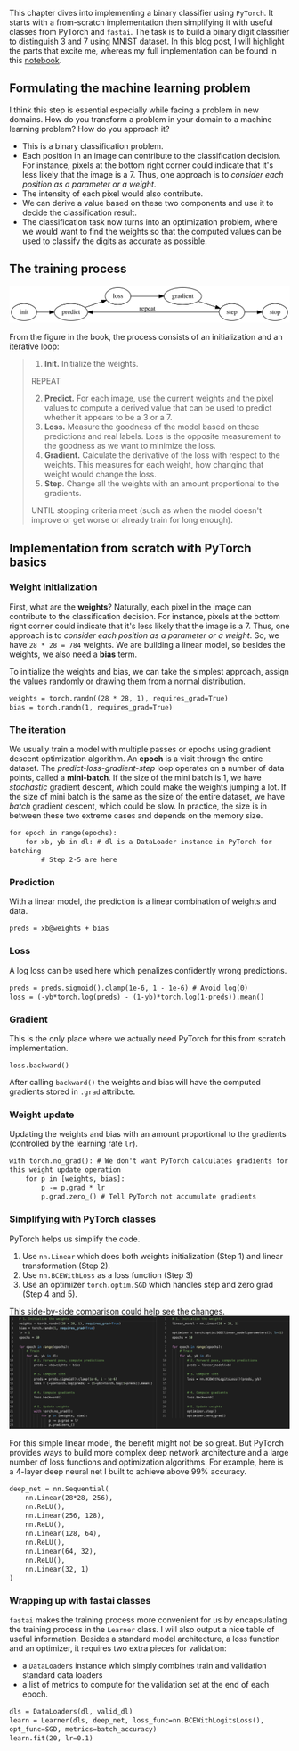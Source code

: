 This chapter dives into implementing a binary classifier using `PyTorch`. It starts with a from-scratch implementation then simplifying it with useful classes from PyTorch and `fastai`. The task is to build a binary digit classifier to distinguish 3 and 7 using MNIST dataset. In this blog post, I will highlight the parts that excite me, whereas my full implementation can be found in this [notebook](). 

## Formulating the machine learning problem
I think this step is essential especially while facing a problem in new domains. How do you transform a problem in your domain to a machine learning problem? How do you approach it?

- This is a binary classification problem.
- Each position in an image can contribute to the classification decision. For instance, pixels at the bottom right corner could indicate that it's less likely that the image is a 7. Thus, one approach is to *consider each position as a parameter or a weight*.
- The intensity of each pixel would also contribute.
- We can derive a value based on these two components and use it to decide the classification result. 
- The classification task now turns into an optimization problem, where we would want to find the weights so that the computed values can be used to classify the digits as accurate as possible.

## The training process
![machine-learning-training](04_training_process.svg)

From the figure in the book, the process consists of an initialization and an iterative loop:
> 1. **Init.** Initialize the weights.
>
>REPEAT
>
>2. **Predict.** For each image, use the current weights and the pixel values to compute a derived value that can be used to predict whether it appears to be a 3 or a 7.
>3. **Loss.** Measure the goodness of the model based on these predictions and real labels. Loss is the opposite measurement to the goodness as we want to minimize the loss.
>4. **Gradient.** Calculate the derivative of the loss with respect to the weights. This measures for each weight, how changing that weight would change the loss.
>5. **Step**. Change all the weights with an amount proportional to the gradients.
>
>UNTIL stopping criteria meet (such as when the model doesn't improve or get worse or already train for long enough).

## Implementation from scratch with PyTorch basics
### Weight initialization
First, what are the **weights**? Naturally, each pixel in the image can contribute to the classification decision. For instance, pixels at the bottom right corner could indicate that it's less likely that the image is a 7. Thus, one approach is to *consider each position as a parameter or a weight*. So, we have `28 * 28 = 784` weights. We are building a linear model, so besides the weights, we also need a **bias** term.

To initialize the weights and bias, we can take the simplest approach, assign the values randomly or drawing them from a normal distribution.

```
weights = torch.randn((28 * 28, 1), requires_grad=True)
bias = torch.randn(1, requires_grad=True)
```

### The iteration
We usually train a model with multiple passes or epochs using gradient descent optimization algorithm. An **epoch** is a visit through the entire dataset. The *predict-loss-gradient-step* loop operates on a number of data points, called a **mini-batch**. If the size of the mini batch is 1, we have *stochastic* gradient descent, which could make the weights jumping a lot. If the size of mini batch is the same as the size of the entire dataset, we have *batch* gradient descent, which could be slow. In practice, the size is in between these two extreme cases and depends on the memory size.

```
for epoch in range(epochs):
    for xb, yb in dl: # dl is a DataLoader instance in PyTorch for batching
        # Step 2-5 are here
```

### Prediction
With a linear model, the prediction is a linear combination of weights and data.

```
preds = xb@weights + bias
```

### Loss
A log loss can be used here which penalizes confidently wrong predictions.
```
preds = preds.sigmoid().clamp(1e-6, 1 - 1e-6) # Avoid log(0)
loss = (-yb*torch.log(preds) - (1-yb)*torch.log(1-preds)).mean()
```

### Gradient
This is the only place where we actually need PyTorch for this from scratch implementation. 
```
loss.backward()
```
After calling `backward()` the weights and bias will have the computed gradients stored in `.grad` attribute.

### Weight update
Updating the weights and bias with an amount proportional to the gradients (controlled by the learning rate `lr`).
```
with torch.no_grad(): # We don't want PyTorch calculates gradients for this weight update operation
    for p in [weights, bias]:
        p -= p.grad * lr
        p.grad.zero_() # Tell PyTorch not accumulate gradients
```

### Simplifying with PyTorch classes
PyTorch helps us simplify the code.
1. Use `nn.Linear` which does both weights initialization (Step 1) and linear transformation (Step 2).
1. Use `nn.BCEWithLoss` as a loss function (Step 3)
1. Use an optimizer `torch.optim.SGD` which handles step and zero grad (Step 4 and 5).

This side-by-side comparison could help see the changes.
![code comparison](04_comparison.png)

For this simple linear model, the benefit might not be so great. But PyTorch provides ways to build more complex deep network architecture and a large number of loss functions and optimization algorithms. For example, here is a 4-layer deep neural net I built to achieve above 99% accuracy.
```
deep_net = nn.Sequential(
    nn.Linear(28*28, 256),
    nn.ReLU(),
    nn.Linear(256, 128),
    nn.ReLU(),
    nn.Linear(128, 64),
    nn.ReLU(),
    nn.Linear(64, 32),
    nn.ReLU(),
    nn.Linear(32, 1)
)
```

### Wrapping up with fastai classes
`fastai` makes the training process more convenient for us by encapsulating the training process in the `Learner` class. I will also output a nice table of useful information. Besides a standard model architecture, a loss function and an optimizer, it requires two extra pieces for validation:
- a `DataLoaders` instance which simply combines train and validation standard data loaders 
- a list of metrics to compute for the validation set at the end of each epoch.

```
dls = DataLoaders(dl, valid_dl)
learn = Learner(dls, deep_net, loss_func=nn.BCEWithLogitsLoss(), opt_func=SGD, metrics=batch_accuracy)
learn.fit(20, lr=0.1)
```